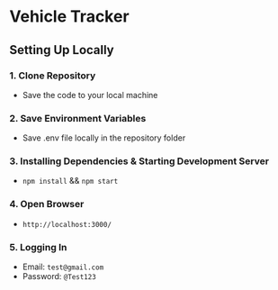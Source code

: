 # Vehicle Tracker

## Setting Up Locally

### 1. Clone Repository

- Save the code to your local machine

### 2. Save Environment Variables

- Save .env file locally in the repository folder

### 3. Installing Dependencies & Starting Development Server

- `npm install` && `npm start`

### 4. Open Browser

- `http://localhost:3000/`

### 5. Logging In

- Email: `test@gmail.com`
- Password: `@Test123`
